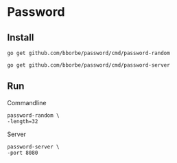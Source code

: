 # Password

## Install

`go get github.com/bborbe/password/cmd/password-random`

`go get github.com/bborbe/password/cmd/password-server`

## Run

Commandline

```
password-random \
-length=32
```

Server

```
password-server \
-port 8080
```
